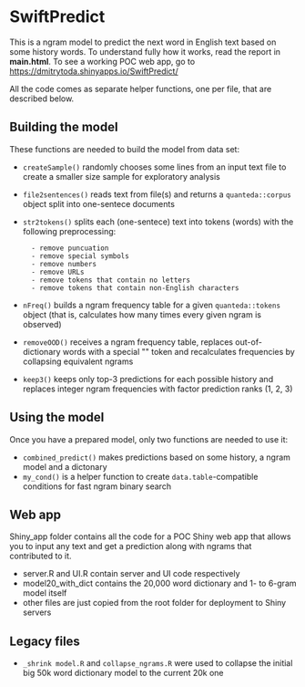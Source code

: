 # SwiftPredict

This is a ngram model to predict the next word in English text based on some history words. To understand fully how it works, read the report in **main.html**. To see a working POC web app, go to https://dmitrytoda.shinyapps.io/SwiftPredict/

All the code comes as separate helper functions, one per file, that are described below.

## Building the model

These functions are needed to build the model from data set:

* `createSample()` randomly chooses some lines from an input text file to create a smaller size sample for exploratory analysis
* `file2sentences()` reads text from file(s) and returns a `quanteda::corpus` object split into one-sentece documents
* `str2tokens()` splits each (one-sentece) text into tokens (words) with the following preprocessing:

        - remove puncuation
        - remove special symbols
        - remove numbers
        - remove URLs
        - remove tokens that contain no letters
        - remove tokens that contain non-English characters

*  `nFreq()` builds a ngram frequency table for a given `quanteda::tokens` object (that is, calculates how many times every given ngram is observed)
* `removeOOD()` receives a ngram frequency table, replaces out-of-dictionary words with a special "<UNK>" token and recalculates frequencies by collapsing equivalent ngrams
* `keep3()` keeps only top-3 predictions for each possible history and replaces integer ngram frequencies with factor prediction ranks (1, 2, 3)

## Using the model

Once you have a prepared model, only two functions are needed to use it:

* `combined_predict()` makes predictions based on some history, a ngram model and a dictonary
* `my_cond()` is a helper function to create `data.table`-compatible conditions for fast ngram binary search

## Web app

Shiny_app folder contains all the code for a POC Shiny web app that allows you to input any text and get a prediction along with ngrams that contributed to it.

* server.R and UI.R contain server and UI code respectively
* model20_with_dict contains the 20,000 word dictionary and 1- to 6-gram model itself
* other files are just copied from the root folder for deployment to Shiny servers

## Legacy files

* `_shrink model.R` and `collapse_ngrams.R` were used to collapse the initial big 50k word dictionary model to the current 20k one